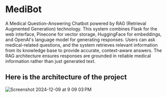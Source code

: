 # MediBot 

A Medical Question-Answering Chatbot powered by RAG (Retrieval Augmented Generation) technology. This system combines Flask for the web interface, Pinecone for vector storage, HuggingFace for embeddings, and OpenAI's language model for generating responses. Users can ask medical-related questions, and the system retrieves relevant information from its knowledge base to provide accurate, context-aware answers. The RAG architecture ensures responses are grounded in reliable medical information rather than just generated text.

## Here is the architecture of the project

![Screenshot 2024-12-09 at 9 09 03 PM](https://github.com/user-attachments/assets/ca951e25-acd9-4543-ad72-c5949d4efc22)
